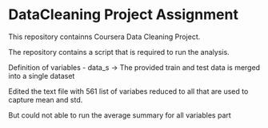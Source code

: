 DataCleaning Project Assignment
===============================

This repository containns Coursera Data Cleaning Project.

The repository contains a script that is required to run the analysis.

Definition of variables -
data_s -> The provided train and  test data is merged into a single dataset 

Edited the text file with 561 list of variabes reduced to all that are used to capture mean and std.

But could not able to run the average summary for all variables part
